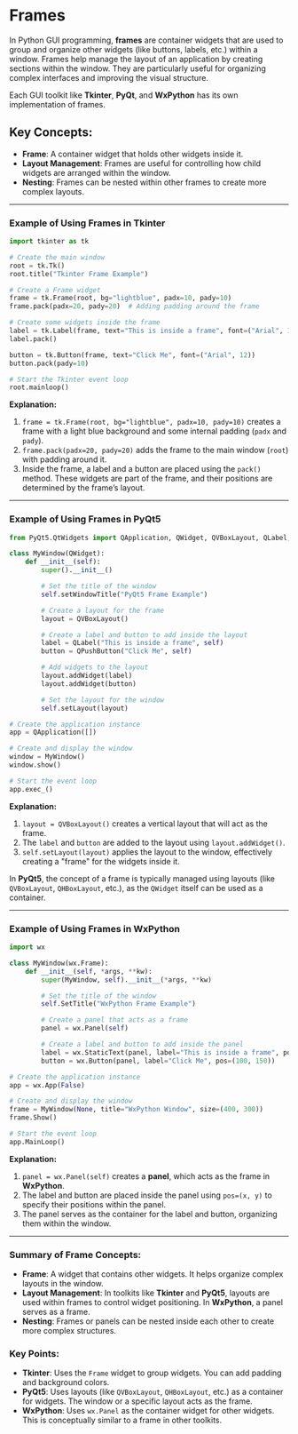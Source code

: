 # Frames

In Python GUI programming, **frames** are container widgets that are used to group and organize other widgets (like buttons, labels, etc.) within a window. Frames help manage the layout of an application by creating sections within the window. They are particularly useful for organizing complex interfaces and improving the visual structure.

Each GUI toolkit like **Tkinter**, **PyQt**, and **WxPython** has its own implementation of frames.

## Key Concepts:

- **Frame**: A container widget that holds other widgets inside it.
- **Layout Management**: Frames are useful for controlling how child widgets are arranged within the window.
- **Nesting**: Frames can be nested within other frames to create more complex layouts.

---

### Example of Using Frames in **Tkinter**

```python
import tkinter as tk

# Create the main window
root = tk.Tk()
root.title("Tkinter Frame Example")

# Create a Frame widget
frame = tk.Frame(root, bg="lightblue", padx=10, pady=10)
frame.pack(padx=20, pady=20)  # Adding padding around the frame

# Create some widgets inside the frame
label = tk.Label(frame, text="This is inside a frame", font=("Arial", 14))
label.pack()

button = tk.Button(frame, text="Click Me", font=("Arial", 12))
button.pack(pady=10)

# Start the Tkinter event loop
root.mainloop()
```

**Explanation:**

1. `frame = tk.Frame(root, bg="lightblue", padx=10, pady=10)` creates a frame with a light blue background and some internal padding (`padx` and `pady`).
2. `frame.pack(padx=20, pady=20)` adds the frame to the main window (`root`) with padding around it.
3. Inside the frame, a label and a button are placed using the `pack()` method. These widgets are part of the frame, and their positions are determined by the frame’s layout.

---

### Example of Using Frames in **PyQt5**

```python
from PyQt5.QtWidgets import QApplication, QWidget, QVBoxLayout, QLabel, QPushButton

class MyWindow(QWidget):
    def __init__(self):
        super().__init__()

        # Set the title of the window
        self.setWindowTitle("PyQt5 Frame Example")

        # Create a layout for the frame
        layout = QVBoxLayout()

        # Create a label and button to add inside the layout
        label = QLabel("This is inside a frame", self)
        button = QPushButton("Click Me", self)

        # Add widgets to the layout
        layout.addWidget(label)
        layout.addWidget(button)

        # Set the layout for the window
        self.setLayout(layout)

# Create the application instance
app = QApplication([])

# Create and display the window
window = MyWindow()
window.show()

# Start the event loop
app.exec_()
```

**Explanation:**

1. `layout = QVBoxLayout()` creates a vertical layout that will act as the frame.
2. The `label` and `button` are added to the layout using `layout.addWidget()`.
3. `self.setLayout(layout)` applies the layout to the window, effectively creating a "frame" for the widgets inside it.

In **PyQt5**, the concept of a frame is typically managed using layouts (like `QVBoxLayout`, `QHBoxLayout`, etc.), as the `QWidget` itself can be used as a container.

---

### Example of Using Frames in **WxPython**

```python
import wx

class MyWindow(wx.Frame):
    def __init__(self, *args, **kw):
        super(MyWindow, self).__init__(*args, **kw)

        # Set the title of the window
        self.SetTitle("WxPython Frame Example")

        # Create a panel that acts as a frame
        panel = wx.Panel(self)

        # Create a label and button to add inside the panel
        label = wx.StaticText(panel, label="This is inside a frame", pos=(100, 100))
        button = wx.Button(panel, label="Click Me", pos=(100, 150))

# Create the application instance
app = wx.App(False)

# Create and display the window
frame = MyWindow(None, title="WxPython Window", size=(400, 300))
frame.Show()

# Start the event loop
app.MainLoop()
```

**Explanation:**

1. `panel = wx.Panel(self)` creates a **panel**, which acts as the frame in **WxPython**.
2. The label and button are placed inside the panel using `pos=(x, y)` to specify their positions within the panel.
3. The panel serves as the container for the label and button, organizing them within the window.

---

### Summary of Frame Concepts:

- **Frame**: A widget that contains other widgets. It helps organize complex layouts in the window.
- **Layout Management**: In toolkits like **Tkinter** and **PyQt5**, layouts are used within frames to control widget positioning. In **WxPython**, a panel serves as a frame.
- **Nesting**: Frames or panels can be nested inside each other to create more complex structures.

### Key Points:

- **Tkinter**: Uses the `Frame` widget to group widgets. You can add padding and background colors.
- **PyQt5**: Uses layouts (like `QVBoxLayout`, `QHBoxLayout`, etc.) as a container for widgets. The window or a specific layout acts as the frame.
- **WxPython**: Uses `wx.Panel` as the container widget for other widgets. This is conceptually similar to a frame in other toolkits.
